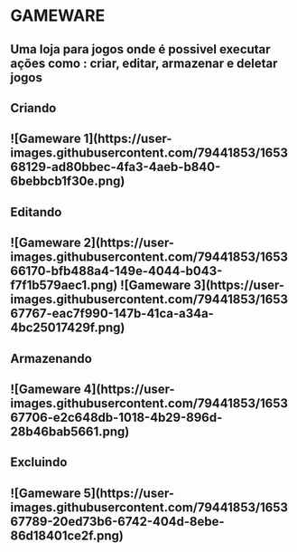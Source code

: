 # GAMEWARE

<h2>Uma loja para jogos onde é possivel executar ações como : criar, editar, armazenar e deletar jogos<h2/>

<h2>Criando<h2/>
![Gameware 1](https://user-images.githubusercontent.com/79441853/165368129-ad80bbec-4fa3-4aeb-b840-6bebbcb1f30e.png)
<h2>Editando<h2/>
![Gameware 2](https://user-images.githubusercontent.com/79441853/165366170-bfb488a4-149e-4044-b043-f7f1b579aec1.png)
![Gameware 3](https://user-images.githubusercontent.com/79441853/165367767-eac7f990-147b-41ca-a34a-4bc25017429f.png)
<h2>Armazenando<h2/>
![Gameware 4](https://user-images.githubusercontent.com/79441853/165367706-e2c648db-1018-4b29-896d-28b46bab5661.png)
<h2>Excluindo<h2/>
![Gameware 5](https://user-images.githubusercontent.com/79441853/165367789-20ed73b6-6742-404d-8ebe-86d18401ce2f.png)



